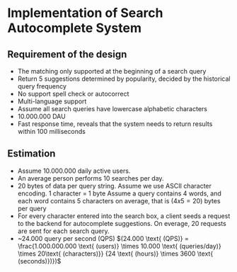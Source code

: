 # Implementation of Search Autocomplete System

## Requirement of the design

- The matching only supported at the beginning of a search query
- Return 5 suggestions determined by popularity, decided by the historical query frequency
- No support spell check or autocorrect
- Multi-language support
- Assume all search queries have lowercase alphabetic characters
- 10.000.000 DAU
- Fast response time, reveals that the system needs to return results within 100 milliseconds

## Estimation

- Assume 10.000.000 daily active users.
- An average person performs 10 searches per day.
- 20 bytes of data per query string. 
Assume we use ASCII character encoding. 1 character = 1 byte
Assume a query contains 4 words, and each word contains 5 characters on average, that is $(4x5=20)$ bytes per query
- For every character entered into the search box, a client seeds a request to the backend for autocomplete suggestions.
On everage, 20 requests are sent for each search query.
- ~24.000 query per second (QPS) $(24.000 \text{ (QPS)} = \frac{1.000.000.000 \text{ (users)} \times 10.000 \text{ (queries/day)} \times 20\text{ (characters)}} {24 \text{ (hours)} \times 3600 \text{ (seconds)})})$

